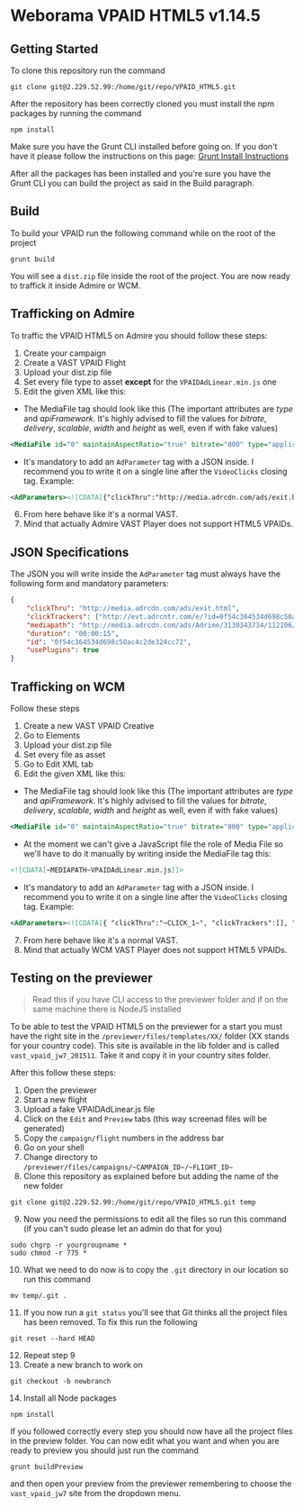 # Weborama VPAID HTML5 v1.14.5

## Getting Started
To clone this repository run the command

```shell
git clone git@2.229.52.99:/home/git/repo/VPAID_HTML5.git
```

After the repository has been correctly cloned you must install the npm packages by running the command

```shell
npm install
```

Make sure you have the Grunt CLI installed before going on.
If you don't have it please follow the instructions on this page: [Grunt Install Instructions](http://gruntjs.com/getting-started)

After all the packages has been installed and you're sure you have the Grunt CLI you can build the project as said in the Build paragraph.

## Build
To build your VPAID run the following command while on the root of the project

```shell
grunt build
```

You will see a `dist.zip` file inside the root of the project.
You are now ready to traffick it inside Admire or WCM.

## Trafficking on Admire
To traffic the VPAID HTML5 on Admire you should follow these steps:
 1. Create your campaign
 2. Create a VAST VPAID Flight
 3. Upload your dist.zip file
 4. Set every file type to asset **except** for the `VPAIDAdLinear.min.js` one
 5. Edit the given XML like this:
  * The MediaFile tag should look like this (The important attributes are _type_ and _apiFramework_. It's highly advised to fill the values for _bitrate_, _delivery_, _scalable_, _width_ and _height_ as well, even if with fake values)
  ```XML
  <MediaFile id="0" maintainAspectRatio="true" bitrate="800" type="application/javascript" delivery="progressive" scalable="true" apiFramework="VPAID" width="640" height="360">
  ```
  * It's mandatory to add an `AdParameter` tag with a JSON inside. I recommend you to write it on a single line after the `VideoClicks` closing tag. Example:
  ```XML
  <AdParameters><![CDATA[{"clickThru":"http://media.adrcdn.com/ads/exit.html","clickTrackers":["http://evt.adrcntr.com/e/?id=84a5907a9017de718e602745ddbfec3d&ci=&ho=HOST&pl=default&cf=0&ff=0&el=video&rn=~RANDOM~&ob=default&ev=scrc&mo=0&fof=1&foe=1&foo=1&ms=&ca=0&rt=p"],"mediapath":"http://media.adrcdn.com/ads/Adrime/3130343734/112106/","duration":"00:00:10","id":"84a5907a9017de718e602745ddbfec3d","usePlugins":true,"videoName":"video.mp4","initialAudio":true,"VPAIDTabsPlugin":{"panels":[{"id":"descrizione","hasVideo":false,"videoName":"","feed":"none","gallery":"none"},{"id":"instagram","hasVideo":false,"videoName":"","feed":{"type":"instagram","token":"2304570340.0f095de.b76a9bf55d7d4ecb844dbe24df8451ba","webo_devid":"0f095de7f7864e08966c10a0c52122fa","from_userid":"2304570340","hashtag":"barilla"},"gallery":"none"},{"id":"video","hasVideo":true,"videoName":"video_2.mp4","feed":"none","gallery":"none"}]}}]]></AdParameters>
  ```
 6. From here behave like it's a normal VAST.
 7. Mind that actually Admire VAST Player does not support HTML5 VPAIDs.
  
## JSON Specifications
The JSON you will write inside the `AdParameter` tag must always have the following form and mandatory parameters:

```json
{
	"clickThru": "http://media.adrcdn.com/ads/exit.html",
	"clickTrackers": ["http://evt.adrcntr.com/e/?id=0f54c364534d698c50ac4c2de324cc72&ci=&ho=HOST&pl=default&cf=0&ff=0&el=video&rn=~RANDOM~&ob=default&ev=scrc&mo=0&fof=1&foe=1&foo=1&ms=&ca=0&rt=p"],
	"mediapath": "http://media.adrcdn.com/ads/Adrime/3130343734/112106/",
	"duration": "00:00:15",
	"id": "0f54c364534d698c50ac4c2de324cc72",
	"usePlugins": true
}
```

## Trafficking on WCM
Follow these steps
 1. Create a new VAST VPAID Creative
 2. Go to Elements
 3. Upload your dist.zip file
 4. Set every file as asset
 5. Go to Edit XML tab
 6. Edit the given XML like this:
  * The MediaFile tag should look like this (The important attributes are _type_ and _apiFramework_. It's highly advised to fill the values for _bitrate_, _delivery_, _scalable_, _width_ and _height_ as well, even if with fake values)
  ```XML
  <MediaFile id="0" maintainAspectRatio="true" bitrate="800" type="application/javascript" delivery="progressive" scalable="true" apiFramework="VPAID" width="640" height="360">
  ```
  * At the moment we can't give a JavaScript file the role of Media File so we'll have to do it manually by writing inside the MediaFile tag this:
  ```XML
  <![CDATA[~MEDIAPATH~VPAIDAdLinear.min.js]]>
  ```
  * It's mandatory to add an `AdParameter` tag with a JSON inside. I recommend you to write it on a single line after the `VideoClicks` closing tag. Example:
  ```XML
  <AdParameters><![CDATA[{ "clickThru":"~CLICK_1~", "clickTrackers":[], "mediapath":"~MEDIAPATH~", "duration":"15", "id": "~INSERTION_ID~", "host":"~HOST~", "a":{ "si":"~ACCOUNT_ID~", "te":"~TRACKING_ELEMENT_ID~", "aap":"~ASSIGNED_AD_POSITION_ID~", "agi":"~ACTION_GROUP_ID~", "ycp":"~CUSTOM_PARAMETER~"}, "usePlugins" : true, "showSkipAfter": 2, "showSkipCountdown": true, "videoName":"video.mp4"}]]></AdParameters>
  ```
 7. From here behave like it's a normal VAST.
 8. Mind that actually WCM VAST Player does not support HTML5 VPAIDs.

## Testing on the previewer
> Read this if you have CLI access to the previewer folder and if on the same machine there is NodeJS installed

To be able to test the VPAID HTML5 on the previewer for a start you must have the right site in the `/previewer/files/templates/XX/` folder (XX stands for your country code).
This site is available in the lib folder and is called `vast_vpaid_jw7_201511`. Take it and copy it in your country sites folder.

After this follow these steps:
 1. Open the previewer
 2. Start a new flight
 3. Upload a fake VPAIDAdLinear.js file
 4. Click on the `Edit` and `Preview` tabs (this way screenad files will be generated)
 5. Copy the `campaign/flight` numbers in the address bar
 6. Go on your shell
 7. Change directory to `/previewer/files/campaigns/~CAMPAIGN_ID~/~FLIGHT_ID~`
 8. Clone this repository as explained before but adding the name of the new folder
 
 ```shell
 git clone git@2.229.52.99:/home/git/repo/VPAID_HTML5.git temp
 ```
 9. Now you need the permissions to edit all the files so run this command (if you can't sudo please let an admin do that for you)
 
 ```shell
 sudo chgrp -r yourgroupname *
 sudo chmod -r 775 *
 ```
 10. What we need to do now is to copy the `.git` directory in our location so run this command
 
 ```shell
 mv temp/.git .
 ```
 11. If you now run a `git status` you'll see that Git thinks all the project files has been removed. To fix this run the following
 
 ```shell
 git reset --hard HEAD
 ```
 12. Repeat step 9
 13. Create a new branch to work on
 
 ```shell
 git checkout -b newbranch
 ```
 14. Install all Node packages
 
 ```shell
 npm install
 ```

If you followed correctly every step you should now have all the project files in the preview folder.
You can now edit what you want and when you are ready to preview you should just run the command

```shell
grunt buildPreview
```

and then open your preview from the previewer remembering to choose the `vast_vpaid_jw7` site from the dropdown menu.
